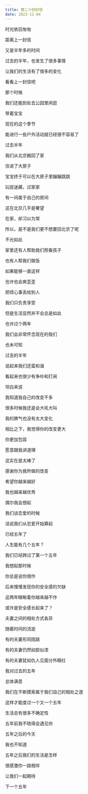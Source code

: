 ```yaml
---      
title: 第二十四封信     
date: 2023-12-04
---      
```




时光依旧匆匆

距离上一封信

又是半年多的时间

过去的半年，也发生了很多事情

让我们的生活有了很多的变化

看看上一封信吧

那个时候

我们还能到处去公园里闲逛

带着宝宝

现在的这个季节

能进行一些户外活动就已经很不容易了

过去半年

我们从北京搬回了家

住进了大房子

宝宝终于可以在大房子里蹦蹦跳跳

玩捉迷藏，过家家

有一间属于自己的房间

这在北京几乎是奢望

在家，却习以为常

所以，是不是我们更不想要回北京了呢

不光如此

家里还有人帮助我们照看孩子

也有人帮我们做饭

如果能够一直这样

也许也会爽歪歪

把烦心事丢给别人

我们只负责享受

但是生活显然并不会总是如此

也许过个两年

我们会非常怀念现在的我们

也未可知

过去的半年

说起来我们还蛮和谐

看起来也很少有争吵和打闹

坦白来说

我知道我自己的改变不多

很多时候我还是会大吼大叫

我的脾气也没有太大变化

相比之下，我觉得你的改变更大

你更加包容

愿意跟我讲道理

这实在是太棒了

感谢你为我所做的改变

希望你越来越好

我也越来越优秀

偶尔我会想起

我们谈恋爱的时候

话说我们从恋爱开始算起

已经五年了

人生能有几个五年？

我们已经跨过了第一个五年

我想起那时候

你总是说你很作

后来慢慢发现你的安全感的欠缺

这两年眼瞅着你越来越不作

或许是安全感长起来了？

夫妻之间的相处方式各异

随着时间的流逝

有的夫妻形同陌路

有的夫妻仍然如胶似漆

有的夫妻犹如仇人见面分外眼红

我对过去的五年

总体满意

我们在不断摸索属于我们自己的相处之道

这样才能度过一个又一个五年

生活总有很多不确定性

五年前我不晓得会遇见你

五年之后的今天

我也不知道

五年之后我们的生活是怎样

很感激你一路相伴

让我们一起期待

下一个五年
